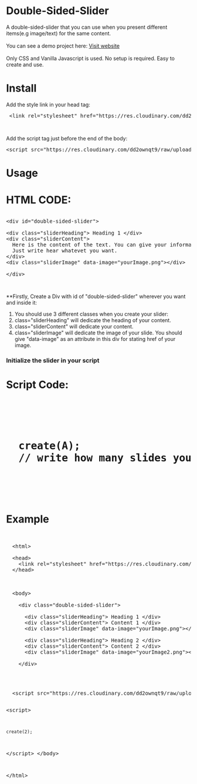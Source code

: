 # Double-Sided-Slider
A double-sided-slider that you can use when you present different items(e.g image/text) for the same content. <br/><br/>
You can see a demo project here: <a href="https://inancakduvan.github.io/double-sided-slider/">Visit website<a/> <br/><br/>
Only CSS and Vanilla Javascript is used.
No setup is required. Easy to create and use.
  
# Install 

<p> Add the style link in your head tag: </p>
<pre> <span><</span>link rel="stylesheet" href="https://res.cloudinary.com/dd2ownqt9/raw/upload/v1557702188/style.min_molnj7.css"<span>></span> </pre>
<br/>
<p>Add the script tag just before the end of the body: </p>
<pre><span><</span>script src="https://res.cloudinary.com/dd2ownqt9/raw/upload/v1557702102/double-sided-slider.min_acfmjk.js"<span>></span></script></pre>  

# Usage

<h1> HTML CODE: </h1>

<pre>
<p><span><</span>div id="double-sided-slider">

<span><</span>div class="sliderHeading"> Heading 1 <span><</span>/div>
<span><</span>div class="sliderContent"> 
  Here is the content of the text. You can give your information in this part.
  Just write hear whatevet you want. 
<span><</span>/div>
<span><</span>div class="sliderImage" data-image="yourImage.png"><span><</span>/div>

<span><</span>/div></p>
</pre>

**Firstly, Create a Div with id of "double-sided-slider" wherever you want and inside it:

1) You should use 3 different classes when you create your slider: <br/>
2) class="sliderHeading" will dedicate the heading of your content. <br/>
3) class="sliderContent" will dedicate your content. <br/>
4) class="sliderImage" will dedicate the image of your slide. You should give "data-image" as an attribute in this div for stating href of your image. 

<h3>Initialize the slider in your script</h3>
<h1>Script Code:<h1>
<pre>
  <p>
  create(A); 
  // write how many slides you will create in your slider, instead of A 
  </p>
</pre>
  
# Example
<pre>
<p>
  <span><</span>html>
  
  <span><</span>head>
    <span><</span>link rel="stylesheet" href="https://res.cloudinary.com/dd2ownqt9/raw/upload/v1557702188/style.min_molnj7.css"<span>></span>
  <span><</span>/head>
  
  
  
  <span><</span>body>
  
    <span><</span>div class="double-sided-slider">
    
      <span><</span>div class="sliderHeading"> Heading 1 <span><</span>/div>
      <span><</span>div class="sliderContent"> Content 1 <span><</span>/div>
      <span><</span>div class="sliderImage" data-image="yourImage.png"><span><</span>/div>
      
      <span><</span>div class="sliderHeading"> Heading 2 <span><</span>/div>
      <span><</span>div class="sliderContent"> Content 2 <span><</span>/div>
      <span><</span>div class="sliderImage" data-image="yourImage2.png"><span><</span>/div>
      
    <span><</span>/div>  
   
   
   
   
  <span><</span>script src="https://res.cloudinary.com/dd2ownqt9/raw/upload/v1557702102/double-sided-slider.min_acfmjk.js"<span>></span></script>
  <span><</span>script>
  
    create(2); 
    
  <span><</span>/script>
  <span><</span>/body>
   
  <span><</span>/html> 
</p> 
</pre>
